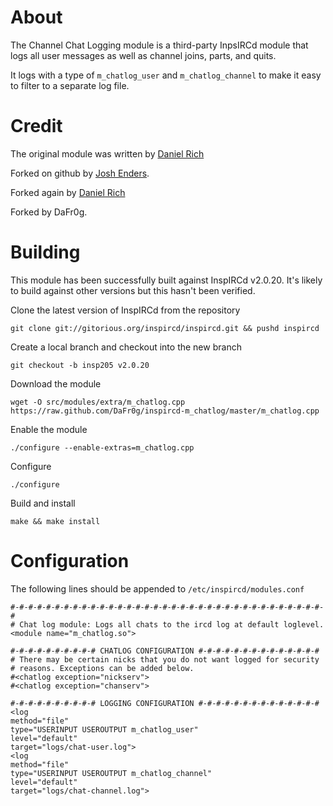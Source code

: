 About
=====

The Channel Chat Logging module is a third-party InpsIRCd module that logs all
user messages as well as channel joins, parts, and quits. 

It logs with a type of `m_chatlog_user` and `m_chatlog_channel` to make it easy to filter to a separate log file.

Credit
======

The original module was written by [Daniel Rich](mailto:drich@employees.org)

Forked on github by [Josh Enders](mailto:josh.enders@gmail.com).

Forked again by [Daniel Rich](mailto:drich@employees.org)

Forked by DaFr0g.

Building
=========

This module has been successfully built against InspIRCd v2.0.20. It's likely
to build against other versions but this hasn't been verified.

Clone the latest version of InspIRCd from the repository

    git clone git://gitorious.org/inspircd/inspircd.git && pushd inspircd

Create a local branch and checkout into the new branch

    git checkout -b insp205 v2.0.20

Download the module

    wget -O src/modules/extra/m_chatlog.cpp https://raw.github.com/DaFr0g/inspircd-m_chatlog/master/m_chatlog.cpp

Enable the module

    ./configure --enable-extras=m_chatlog.cpp

Configure

    ./configure

Build and install

    make && make install

Configuration
=============

The following lines should be appended to `/etc/inspircd/modules.conf`

    #-#-#-#-#-#-#-#-#-#-#-#-#-#-#-#-#-#-#-#-#-#-#-#-#-#-#-#-#-#-#-#-#-#-#-#
    # Chat log module: Logs all chats to the ircd log at default loglevel.
    <module name="m_chatlog.so">
    
    #-#-#-#-#-#-#-#-#-# CHATLOG CONFIGURATION #-#-#-#-#-#-#-#-#-#-#-#-#-#
    # There may be certain nicks that you do not want logged for security
    # reasons. Exceptions can be added below.
    #<chatlog exception="nickserv">
    #<chatlog exception="chanserv">
    
    #-#-#-#-#-#-#-#-#-# LOGGING CONFIGURATION #-#-#-#-#-#-#-#-#-#-#-#-#-#
    <log
    method="file"
    type="USERINPUT USEROUTPUT m_chatlog_user"
    level="default"
    target="logs/chat-user.log">
    <log
    method="file"
    type="USERINPUT USEROUTPUT m_chatlog_channel"
    level="default"
    target="logs/chat-channel.log">
	
